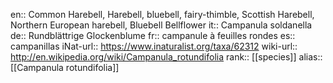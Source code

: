 

en:: Common Harebell, Harebell, bluebell, fairy-thimble, Scottish Harebell, Northern European harebell, Bluebell Bellflower
it:: Campanula soldanella
de:: Rundblättrige Glockenblume
fr:: campanule à feuilles rondes
es:: campanillas
iNat-url:: https://www.inaturalist.org/taxa/62312
wiki-url:: http://en.wikipedia.org/wiki/Campanula_rotundifolia
rank:: [[species]]
alias:: [[Campanula rotundifolia]]